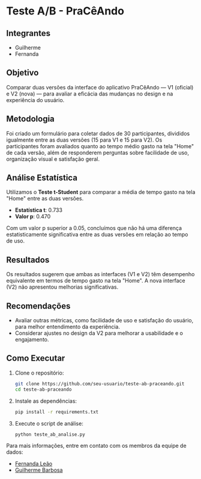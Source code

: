 # Teste A/B - PraCêAndo

## Integrantes
- Guilherme
- Fernanda

## Objetivo
Comparar duas versões da interface do aplicativo PraCêAndo — V1 (oficial) e V2 (nova) — para avaliar a eficácia das mudanças no design e na experiência do usuário.

## Metodologia
Foi criado um formulário para coletar dados de 30 participantes, divididos igualmente entre as duas versões (15 para V1 e 15 para V2). Os participantes foram avaliados quanto ao tempo médio gasto na tela "Home" de cada versão, além de responderem perguntas sobre facilidade de uso, organização visual e satisfação geral.

## Análise Estatística
Utilizamos o **Teste t-Student** para comparar a média de tempo gasto na tela "Home" entre as duas versões.

- **Estatística t**: 0.733
- **Valor p**: 0.470

Com um valor p superior a 0.05, concluímos que não há uma diferença estatisticamente significativa entre as duas versões em relação ao tempo de uso.

## Resultados
Os resultados sugerem que ambas as interfaces (V1 e V2) têm desempenho equivalente em termos de tempo gasto na tela "Home". A nova interface (V2) não apresentou melhorias significativas.

## Recomendações
- Avaliar outras métricas, como facilidade de uso e satisfação do usuário, para melhor entendimento da experiência.
- Considerar ajustes no design da V2 para melhorar a usabilidade e o engajamento.

## Como Executar
1. Clone o repositório:
   ```bash
   git clone https://github.com/seu-usuario/teste-ab-praceando.git
   cd teste-ab-praceando
   ```
2. Instale as dependências:
   ```bash
   pip install -r requirements.txt
   ```
3. Execute o script de análise:
   ```bash
   python teste_ab_analise.py
   ```

Para mais informações, entre em contato com os membros da equipe de dados:
- [Fernanda Leão](https://github.com/fernandaleaoleita)
- [Guilherme Barbosa](https://github.com/guii-barbosa)
